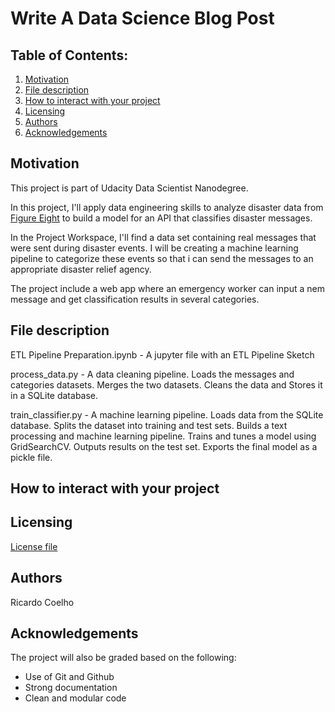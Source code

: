 # Write A Data Science Blog Post 

## Table of Contents:

1. [Motivation](#motivation)
2. [File description](#file)
3. [How to interact with your project](#interact)
4. [Licensing](#licensing)
5. [Authors](#author)
6. [Acknowledgements](#ack)

## Motivation <a name="motivation"></a>

This project is part of Udacity Data Scientist Nanodegree.

In this project, I'll apply data engineering skills to analyze disaster data from [Figure Eight](https://www.figure-eight.com/) to build a model for an API that classifies disaster messages.

In the Project Workspace, I'll find a data set containing real messages that were sent during disaster events. I will be creating a machine learning pipeline to categorize these events so that i can send the messages to an appropriate disaster relief agency.

The project include a web app where an emergency worker can input a nem message and get classification results in several categories.

## File description <a name="file"></a>

ETL Pipeline Preparation.ipynb - A jupyter file with an ETL Pipeline Sketch

process_data.py - A data cleaning pipeline.  Loads the messages and categories datasets. Merges the two datasets. Cleans the data and Stores it in a SQLite database.

train_classifier.py - A machine learning pipeline. Loads data from the SQLite database. Splits the dataset into training and test sets. Builds a text processing and machine learning pipeline. Trains and tunes a model using GridSearchCV. Outputs results on the test set. Exports the final model as a pickle file.

## How to interact with your project <a name="interact"></a>

## Licensing <a name="licensing"></a>
[License file](https://github.com/ricamos/DisasterResponsePipeline/blob/master/LICENSE)

## Authors <a name="author"></a>
Ricardo Coelho

## Acknowledgements <a name="ack"></a>
The project will also be graded based on the following:

- Use of Git and Github
- Strong documentation
- Clean and modular code